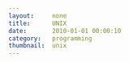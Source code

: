 ```yaml
---
layout:     none
title:      UNIX
date:       2010-01-01 00:00:10
category:   programming
thumbnail:  unix
---
```

